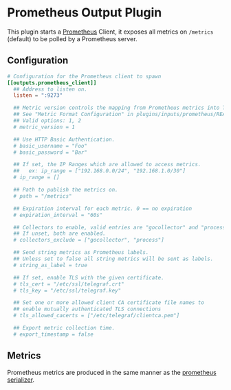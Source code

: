 # Prometheus Output Plugin

This plugin starts a [Prometheus](https://prometheus.io/) Client, it exposes all
metrics on `/metrics` (default) to be polled by a Prometheus server.

## Configuration

```toml
# Configuration for the Prometheus client to spawn
[[outputs.prometheus_client]]
  ## Address to listen on.
  listen = ":9273"

  ## Metric version controls the mapping from Prometheus metrics into Telegraf metrics.
  ## See "Metric Format Configuration" in plugins/inputs/prometheus/README.md for details.
  ## Valid options: 1, 2
  # metric_version = 1

  ## Use HTTP Basic Authentication.
  # basic_username = "Foo"
  # basic_password = "Bar"

  ## If set, the IP Ranges which are allowed to access metrics.
  ##   ex: ip_range = ["192.168.0.0/24", "192.168.1.0/30"]
  # ip_range = []

  ## Path to publish the metrics on.
  # path = "/metrics"

  ## Expiration interval for each metric. 0 == no expiration
  # expiration_interval = "60s"

  ## Collectors to enable, valid entries are "gocollector" and "process".
  ## If unset, both are enabled.
  # collectors_exclude = ["gocollector", "process"]

  ## Send string metrics as Prometheus labels.
  ## Unless set to false all string metrics will be sent as labels.
  # string_as_label = true

  ## If set, enable TLS with the given certificate.
  # tls_cert = "/etc/ssl/telegraf.crt"
  # tls_key = "/etc/ssl/telegraf.key"

  ## Set one or more allowed client CA certificate file names to
  ## enable mutually authenticated TLS connections
  # tls_allowed_cacerts = ["/etc/telegraf/clientca.pem"]

  ## Export metric collection time.
  # export_timestamp = false
```

## Metrics

Prometheus metrics are produced in the same manner as the [prometheus
serializer][].

[prometheus serializer]: /plugins/serializers/prometheus/README.md#Metrics
